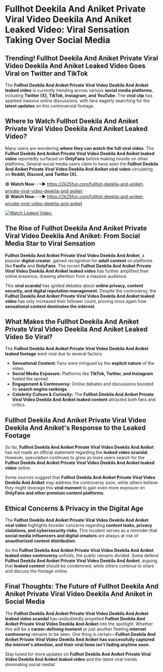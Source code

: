 # Fullhot Deekila And Aniket Private Viral Video Deekila And Aniket Leaked Video: Viral Sensation Taking Over Social Media

## **Trending! Fullhot Deekila And Aniket Private Viral Video Deekila And Aniket Leaked Video Goes Viral on Twitter and TikTok**
The **Fullhot Deekila And Aniket Private Viral Video Deekila And Aniket leaked video** is currently trending across various **social media platforms**, including **Twitter (X), TikTok, Instagram, and YouTube**. The **viral clip** has sparked massive online discussions, with fans eagerly searching for the **latest updates** on this controversial footage.

## **Where to Watch Fullhot Deekila And Aniket Private Viral Video Deekila And Aniket Leaked Video?**
Many users are wondering **where they can watch the full viral video**. The **Fullhot Deekila And Aniket Private Viral Video Deekila And Aniket leaked video** reportedly surfaced on **OnlyFans** before making rounds on other platforms. Several social media users claim to have seen the **Fullhot Deekila And Aniket Private Viral Video Deekila And Aniket viral video** circulating on **Reddit, Discord, and Twitter (X).**

🟢 **Watch Now** ✅=► https://2k25fun.com/fullhot-deekila-and-aniket-private-viral-video-deekila-and-aniket  
🟢 **Watch Now** ✅=► https://2k25fun.com/fullhot-deekila-and-aniket-private-viral-video-deekila-and-aniket  

[![Watch Leaked Video.](https://miro.medium.com/v2/resize:fit:828/format:webp/1*cilzJN44JGOrTw9NJCrNHA.gif "Watch Leaked Video")](https://2k25fun.com/fullhot-deekila-and-aniket-private-viral-video-deekila-and-aniket)

## **The Rise of Fullhot Deekila And Aniket Private Viral Video Deekila And Aniket: From Social Media Star to Viral Sensation**
**Fullhot Deekila And Aniket Private Viral Video Deekila And Aniket**, a popular **digital creator**, gained recognition for **adult content** on platforms like **Fanfix** and **OnlyFans**. The recent **Fullhot Deekila And Aniket Private Viral Video Deekila And Aniket leaked video** has further amplified their online presence, drawing attention from a massive audience.

This **viral scandal** has ignited debates about **online privacy, content security, and digital reputation management**. Despite the controversy, the **Fullhot Deekila And Aniket Private Viral Video Deekila And Aniket leaked video** has only increased their follower count, proving once again how **sensational content dominates the internet**.

## **What Makes the Fullhot Deekila And Aniket Private Viral Video Deekila And Aniket Leaked Video So Viral?**
The **Fullhot Deekila And Aniket Private Viral Video Deekila And Aniket leaked footage** went viral due to several factors:
- **Sensational Content:** Fans were intrigued by the **explicit nature** of the video.
- **Social Media Exposure:** Platforms like **TikTok, Twitter, and Instagram** fueled the spread.
- **Engagement & Controversy:** Online debates and discussions boosted its **search engine rankings**.
- **Celebrity Culture & Curiosity:** The **Fullhot Deekila And Aniket Private Viral Video Deekila And Aniket leaked content** attracted both fans and critics.

## **Fullhot Deekila And Aniket Private Viral Video Deekila And Aniket's Response to the Leaked Footage**
So far, **Fullhot Deekila And Aniket Private Viral Video Deekila And Aniket** has not made an official statement regarding the **leaked video scandal**. However, speculation continues to grow as more users search for the **Fullhot Deekila And Aniket Private Viral Video Deekila And Aniket leaked video** online.

Some sources suggest that **Fullhot Deekila And Aniket Private Viral Video Deekila And Aniket** may address the controversy soon, while others believe they might leverage this **viral moment** to gain even more exposure on **OnlyFans and other premium content platforms**.

## **Ethical Concerns & Privacy in the Digital Age**
The **Fullhot Deekila And Aniket Private Viral Video Deekila And Aniket viral video** highlights broader concerns regarding **content leaks, privacy violations, and cybersecurity risks**. This incident serves as a reminder that **social media influencers and digital creators** are always at risk of **unauthorized content distribution**.

As the **Fullhot Deekila And Aniket Private Viral Video Deekila And Aniket leaked video controversy** unfolds, the public remains divided. Some defend **Fullhot Deekila And Aniket Private Viral Video Deekila And Aniket**, arguing that **leaked content** should be condemned, while others continue to share and discuss the footage online.

## **Final Thoughts: The Future of Fullhot Deekila And Aniket Private Viral Video Deekila And Aniket in Social Media**
The **Fullhot Deekila And Aniket Private Viral Video Deekila And Aniket leaked video scandal** has undoubtedly propelled **Fullhot Deekila And Aniket Private Viral Video Deekila And Aniket** into the spotlight. Whether this will be a **career-defining moment** or just another fleeting **internet controversy** remains to be seen. One thing is certain—**Fullhot Deekila And Aniket Private Viral Video Deekila And Aniket has successfully captured the internet's attention, and their viral fame isn't fading anytime soon.**

Stay tuned for more updates on **Fullhot Deekila And Aniket Private Viral Video Deekila And Aniket leaked video** and the latest viral trends dominating social media!